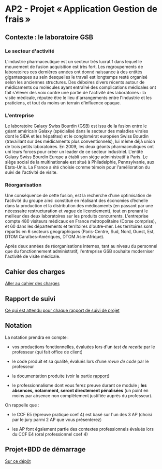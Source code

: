 # AP2 - Projet « Application Gestion de frais »

## Contexte : le laboratoire GSB

### Le secteur d'activité

L’industrie pharmaceutique est un secteur très lucratif dans lequel le mouvement de fusion acquisition est très fort. Les regroupements de laboratoires ces dernières années ont donné naissance à des entités gigantesques au sein desquelles le travail est longtemps resté organisé selon les anciennes structures. Des déboires divers récents autour de médicaments ou molécules ayant entraîné des complications médicales ont fait s'élever des voix contre une partie de l'activité des laboratoires : la visite médicale, réputée être le lieu d'arrangements entre l'industrie et les praticiens, et tout du moins un terrain d'influence opaque.

### L'entreprise

Le laboratoire Galaxy Swiss Bourdin (GSB) est issu de la fusion entre le géant américain Galaxy (spécialisé dans le secteur des maladies virales dont le SIDA et les hépatites) et le conglomérat européen Swiss Bourdin (travaillant sur des médicaments plus conventionnels), lui même déjà union de trois petits laboratoires. En 2009, les deux géants pharmaceutiques ont uni leurs forces pour créer un leader de ce secteur industriel. L'entité Galaxy Swiss Bourdin Europe a établi son siège administratif à Paris. Le siège social de la multinationale est situé à Philadelphie, Pennsylvanie, aux Etats-Unis. La France a été choisie comme témoin pour l'amélioration du suivi de l'activité de visite.

### Réorganisation

Une conséquence de cette fusion, est la recherche d'une optimisation de l’activité du groupe ainsi constitué en réalisant des économies d’échelle dans la production et la distribution des médicaments (en passant par une nécessaire restructuration et vague de licenciement), tout en prenant le meilleur des deux laboratoires sur les produits concurrents. L'entreprise compte 480 visiteurs médicaux en France métropolitaine (Corse comprise), et 60 dans les départements et territoires d'outre-mer. Les territoires sont répartis en 6 secteurs géographiques (Paris-Centre, Sud, Nord, Ouest, Est, DTOM Caraïbes-Amériques, DTOM Asie-Afrique).

Après deux années de réorganisations internes, tant au niveau du personnel que du fonctionnement administratif, l'entreprise GSB souhaite moderniser l'activité de visite médicale.

## Cahier des charges

[Aller au cahier des charges](cahier_des_charges/cdc.md)

## Rapport de suivi

[Ce qui est attendu pour chaque rapport de suivi de projet](rapport/rapport.md)

## Notation

La notation prendra en compte :

- vos productions fonctionnelles, évaluées lors d'un _test de recette_ par le professeur (qui fait office de client)

- le code produit et sa qualité, évalués lors d'une _revue de code_ par le professeur

- la documentation produite (voir la partie [rapport](rapport/rapport.md))

- le professionnalisme dont vous ferez preuve durant ce module ; **les absences, notamment, seront directement pénalisées** (un point en moins par absence non complètement justifiée auprès du professeur).

On rappelle que :

- le CCF E5 (épreuve pratique coef 4) est basé sur l'un des 3 AP (choisi par le jury parmi 2 AP que vous présenterez)

- les AP font également partie des contextes professionnels évalués lors du CCF E4 (oral professionnel coef 4)

## Projet+BDD de démarrage

[Sur ce dépôt](https://github.com/rose-line/sio2025-ap2-gsb-etudiants)
